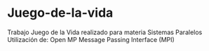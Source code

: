 # Juego-de-la-vida
Trabajo Juego de la Vida realizado para materia Sistemas Paralelos
Utilización de: 
Open MP
Message Passing Interface (MPI)

